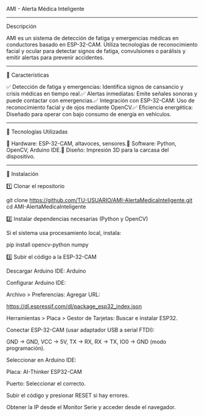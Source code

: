 AMI - Alerta Médica Inteligente

---

Descripción

AMI es un sistema de detección de fatiga y emergencias médicas en conductores basado en ESP-32-CAM. Utiliza tecnologías de reconocimiento facial y ocular para detectar signos de fatiga, convulsiones o parálisis y emitir alertas para prevenir accidentes.

---

📌 Características

✅ Detección de fatiga y emergencias: Identifica signos de cansancio y crisis médicas en tiempo real.✅ Alertas inmediatas: Emite señales sonoras y puede contactar con emergencias.✅ Integración con ESP-32-CAM: Uso de reconocimiento facial y de ojos mediante OpenCV.✅ Eficiencia energética: Diseñado para operar con bajo consumo de energía en vehículos.

---

🚀 Tecnologías Utilizadas

🔹 Hardware: ESP-32-CAM, altavoces, sensores.🔹 Software: Python, OpenCV, Arduino IDE.🔹 Diseño: Impresión 3D para la carcasa del dispositivo.

---

🔧 Instalación

1️⃣ Clonar el repositorio

git clone https://github.com/TU-USUARIO/AMI-AlertaMedicaInteligente.git
cd AMI-AlertaMedicaInteligente

2️⃣ Instalar dependencias necesarias (Python y OpenCV)

Si el sistema usa procesamiento local, instala:

pip install opencv-python numpy

3️⃣ Subir el código a la ESP-32-CAM

Descargar Arduino IDE: Arduino

Configurar Arduino IDE:

Archivo > Preferencias: Agregar URL:

https://dl.espressif.com/dl/package_esp32_index.json

Herramientas > Placa > Gestor de Tarjetas: Buscar e instalar ESP32.

Conectar ESP-32-CAM (usar adaptador USB a serial FTDI):

GND → GND, VCC → 5V, TX → RX, RX → TX, IO0 → GND (modo programación).

Seleccionar en Arduino IDE:

Placa: AI-Thinker ESP32-CAM

Puerto: Seleccionar el correcto.

Subir el código y presionar RESET si hay errores.

Obtener la IP desde el Monitor Serie y acceder desde el navegador.

